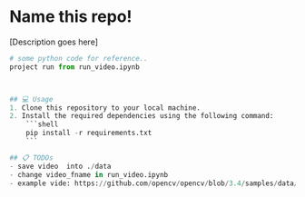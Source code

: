 # Name this repo!
[Description goes here]

```python
# some python code for reference..
project run from run_video.ipynb



## 💻 Usage
1. Clone this repository to your local machine.
2. Install the required dependencies using the following command:
    ```shell
    pip install -r requirements.txt
    ```

## 📋 TODOs
- save video  into ./data
- change video_fname in run_video.ipynb
- example vide: https://github.com/opencv/opencv/blob/3.4/samples/data/vtest.avi
